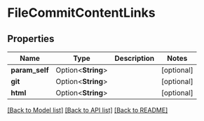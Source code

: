 # FileCommitContentLinks

## Properties

Name | Type | Description | Notes
------------ | ------------- | ------------- | -------------
**param_self** | Option<**String**> |  | [optional]
**git** | Option<**String**> |  | [optional]
**html** | Option<**String**> |  | [optional]

[[Back to Model list]](../README.md#documentation-for-models) [[Back to API list]](../README.md#documentation-for-api-endpoints) [[Back to README]](../README.md)


